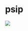 # psip

<img src="http://ec2-18-224-16-12.us-east-2.compute.amazonaws.com:8080/public/psip?url=https://raw.githubusercontent.com/jarrah42/ideas.psip/master/template.psip"/>


